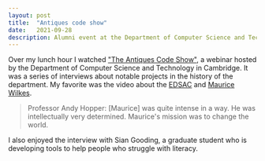 ```yaml
---
layout: post
title:  "Antiques code show"
date:   2021-09-28
description: Alumni event at the Department of Computer Science and Technology in Cambridge
---
```


Over my lunch hour I watched ["The Antiques Code Show"](https://www.cst.cam.ac.uk/news/antiques-code-show), a webinar hosted by the Department of Computer Science and Technology in Cambridge. It was a series of interviews about notable projects in the history of the department. My favorite was the video about the [EDSAC](https://en.wikipedia.org/wiki/EDSAC) and [Maurice Wilkes](https://en.wikipedia.org/wiki/Maurice_Wilkes).

> Professor Andy Hopper: [Maurice] was quite intense in a way. He was intellectually very determined. Maurice's mission was to change the world.

I also enjoyed the interview with Sian Gooding, a graduate student who is developing tools to help people who struggle with literacy.
